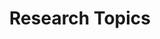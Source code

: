 ---
# An instance of the Featurette widget.
# Documentation: https://wowchemy.com/docs/page-builder/
widget: featurette

# This file represents a page section.
headless: true

# Order that this section appears on the page.
weight: 20

title: Research Topics
subtitle:

# Showcase personal skills or business features.
# - Add/remove as many `feature` blocks below as you like.
# - For available icons, see: https://wowchemy.com/docs/page-builder/#icons
feature:
- description: Big Model training/inference/finetune Framework
  icon: tiktok
  icon_pack: fab
  name: Big Model
- description: Ray Project
  icon: lambda
  icon_pack: fas
  name: Serverless Computing
- description: Low-latency Stream Processing/Resilience/Elasticity in Edge Computing
  icon: poo-storm
  icon_pack: fas
  name: Stream Processing
- description: Resource Allocation/Management/Sharing
  icon: broadcast-tower
  icon_pack: fas
  name: Edge Computing
- description: Resource Allocation/Management/Sharing
  icon: cloud
  icon_pack: fas
  name: Cloud Computing
- description: RL on Systems
  icon: robot
  icon_pack: fas
  name: Reinforcement Learning
- description: Incentive Deisign for Edge Resource Sharing
  icon: ethereum
  icon_pack: fab
  name: Blockchain

# Uncomment to use emoji icons.
# - icon = ":smile:"
#   icon_pack = "emoji"
#   name = "Emojiness"
#   description = "100%"  

# Uncomment to use custom SVG icons.
# Place custom SVG icon in `assets/images/icon-pack/`, creating folders if necessary.
# Reference the SVG icon name (without `.svg` extension) in the `icon` field.
#- icon = "your-custom-icon-name"
#  icon_pack = "custom"
#  name = "Surfing"
#  description = "90%"
---